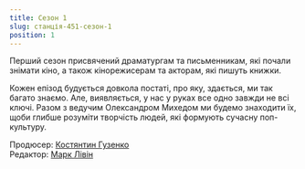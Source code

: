 ```yaml
---
title: Сезон 1
slug: станція-451-сезон-1
position: 1
---
```


Перший сезон присвячений драматургам та письменникам, які почали знімати кіно,
а також кінорежисерам та акторам, які пишуть книжки.

Кожен епізод будується довкола постаті, про яку, здається, ми так багато
знаємо. Але, виявляється, у нас у руках все одно завжди не всі ключі. Разом з
ведучим Олександром Михедом ми будемо знаходити їх, щоби глибше розуміти
творчість людей, які формують сучасну поп-культуру.

Продюсер: [Костянтин Гузенко][1] \
Редактор: [Марк Лівін][2]

[1]: /people/костянтин-гузенко/
[2]: /people/марк-лівін/
